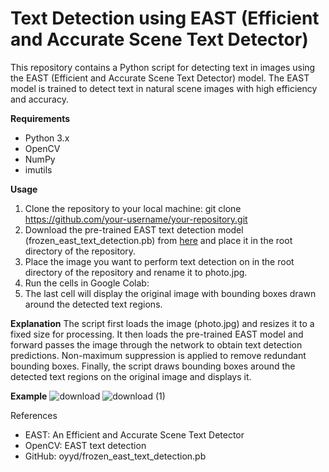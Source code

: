 # Text Detection using EAST (Efficient and Accurate Scene Text Detector)
This repository contains a Python script for detecting text in images using the EAST (Efficient and Accurate Scene Text Detector) model. The EAST model is trained to detect text in natural scene images with high efficiency and accuracy.

**Requirements**
* Python 3.x
* OpenCV
* NumPy
* imutils

**Usage**
1. Clone the repository to your local machine:
git clone https://github.com/your-username/your-repository.git
2. Download the pre-trained EAST text detection model (frozen_east_text_detection.pb) from [here](https://github.com/oyyd/frozen_east_text_detection.pb) and place it in the root directory of the repository.
3. Place the image you want to perform text detection on in the root directory of the repository and rename it to photo.jpg.
4. Run the cells in Google Colab:
5. The last cell will display the original image with bounding boxes drawn around the detected text regions.

**Explanation**
The script first loads the image (photo.jpg) and resizes it to a fixed size for processing.
It then loads the pre-trained EAST model and forward passes the image through the network to obtain text detection predictions.
Non-maximum suppression is applied to remove redundant bounding boxes.
Finally, the script draws bounding boxes around the detected text regions on the original image and displays it.

**Example**
![download](https://github.com/Theknowranking/OpenCVTextDetection/assets/54183267/5b867192-7e5a-47ec-9ca1-2b7a00663a9f)
![download (1)](https://github.com/Theknowranking/OpenCVTextDetection/assets/54183267/047ca585-f89a-4cc4-b84d-0ed4aa580d89)

References
* EAST: An Efficient and Accurate Scene Text Detector
* OpenCV: EAST text detection
* GitHub: oyyd/frozen_east_text_detection.pb
